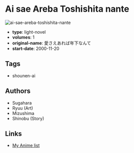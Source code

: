 # Ai sae Areba Toshishita nante

![ai-sae-areba-toshishita-nante](https://cdn.myanimelist.net/images/manga/1/153398.jpg)

-   **type**: light-novel
-   **volumes**: 1
-   **original-name**: 愛さえあれば年下なんて
-   **start-date**: 2000-11-20

## Tags

-   shounen-ai

## Authors

-   Sugahara
-   Ryuu (Art)
-   Mizushima
-   Shinobu (Story)

## Links

-   [My Anime list](https://myanimelist.net/manga/87831/Ai_sae_Areba_Toshishita_nante)

